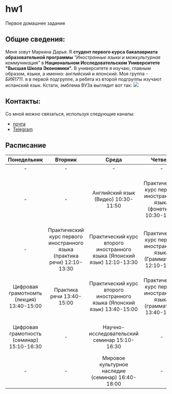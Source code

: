 # hw1
Первое домашнее задание
## Общие сведения:
Меня зовут Маркина Дарья. Я **студент первого курса бакалавриата образовательной программы** *"Иностранные языки и межкультурная коммуникация"* в **Национальном Исследовательском Университете "Высшая Школа Экономики".** В университете я изучаю, главным образом, языки, а именно: английский и японский. Моя группа - *БИЯ1711*. я в первой подгруппе, а ребята из второй подгруппы изучают испанский язык.
Кстати, эмблема ВУЗа выглядит вот так:
![](https://www.hse.ru/data/2014/06/25/1309038203/logo_с_hse_cmyk_e.jpg)
## Контакты:
Со мной можно связаться, используя следующие каналы:
* [почта](mailto:damarkina@edu.hse.ru)
* [Telegram](https://t.me/DaMarkina)
## Расписание
Понедельник|Вторник|Среда|Четверг|Пятница|Суббота|
:---:|:---:|:---:|:---:|:---:|:---:|
|-|-|-|-|-|-|
|-|-|Английский язык (Видео) 10:30-11:50|Практический курс первого иностранного языка (фонетика) 10:30-11:50 |Практический курс первого иностранного языка (практика речи) через раз 10:30-11:50|-|
|-|Практический курс первого иностранного языка (практика речи) 12:10-13:30|Практический курс второго иностранного языка (Японский язык) 12:10-13:30|Практический курс первого иностранного языка (Грамматика) 12:10-13:30|-|-|
|Цифровая грамотномть (лекция) 13:40-15:00|Практика речи 13:40-15:00|Практический курс второго иностранного языка (Японский язык) 13:40-15:00|Практический курс первого иностранного языка (грамматика) 13:40-15:00|-|Практический курс второго иностранного языка (Японский язык) 13:40-15:00|
|Цифровая грамотность (семинар) 15:10-16:30|-|Научно-исследовательский семинар 15:10-16:30|-|Мировое культурное наследие (лекция) 15:10-16:30|Латинский язык 15:10-16:30|
|-|-|Мировое культурное наследие (семинар) 16:40-18:00|-|-|-|
